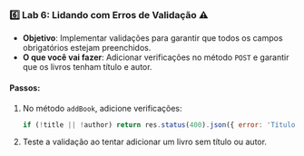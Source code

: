 ### 6️⃣ **Lab 6: Lidando com Erros de Validação** ⚠️

- **Objetivo**: Implementar validações para garantir que todos os campos obrigatórios estejam preenchidos.
- **O que você vai fazer**: Adicionar verificações no método `POST` e garantir que os livros tenham título e autor.

#### Passos:

1. No método `addBook`, adicione verificações:
   ```javascript
   if (!title || !author) return res.status(400).json({ error: 'Título e autor são obrigatórios' });
   ```
2. Teste a validação ao tentar adicionar um livro sem título ou autor.